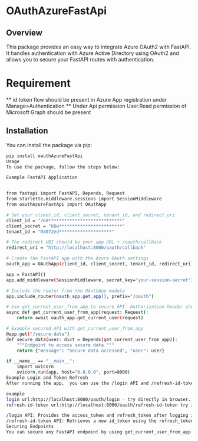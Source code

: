 # OAuthAzureFastApi

## Overview

This package provides an easy way to integrate Azure OAuth2 with FastAPI. It handles authentication with Azure Active Directory using OAuth2 and allows you to secure your FastAPI routes with authentication.

# Requirement
** id token flow should be present in Azure App registration under Manage>Authentication
** Under Api permission User.Read permission of Microsoft Graph should be present

## Installation

You can install the package via pip:


```bash
pip install oauthAzureFastApi
Usage
To use the package, follow the steps below:

Example FastAPI Application


from fastapi import FastAPI, Depends, Request
from starlette.middleware.sessions import SessionMiddleware
from oauthAzureFastApi import OAuthApp

# Set your client_id, client_secret, tenant_id, and redirect_uri
client_id = "768****************************"
client_secret = "K6w************************"
tenant_id = "04072ed********************"

# The redirect URI should be your app URL + /oauth/callback
redirect_uri = "http://localhost:8000/oauth/callback"

# Create the FastAPI app with the Azure OAuth settings
oauth_app = OAuthApp(client_id, client_secret, tenant_id, redirect_uri)

app = FastAPI()
app.add_middleware(SessionMiddleware, secret_key="your-session-secret")

# Include the router from the OAuthApp module
app.include_router(oauth_app.get_app(), prefix="/oauth")

# Use get_current_user_from_app to secure API. Authorization header should be present in the header.
async def get_current_user_from_app(request: Request):
    return await oauth_app.get_current_user(request)

# Example secured API with get_current_user_from_app
@app.get("/secure-data")
def secure_data(user: dict = Depends(get_current_user_from_app)):
    """Endpoint to access secure data."""
    return {"message": "Secure data accessed", "user": user}

if __name__ == "__main__":
    import uvicorn
    uvicorn.run(app, host="0.0.0.0", port=8000)
Example Login and Token Refresh
After running the app,  you can use the /login API and /refresh-id-token API directly. This Api will be readily available without creating on your own.

example 
login url:http://localhost:8000/oauth/login - try directly in browser. 
refresh-id-token url:http://localhost:8000/oauth/refresh-id-token try in postman as a post call. Send refresh token as a query parameter. The key will be refresh_token.

/login API: Provides the access_token and refresh_token after logging in with Microsoft SSO.
/refresh-id-token API: Retrieves a new id_token using the refresh_token.
Securing Endpoints
You can secure any FastAPI endpoint by using get_current_user_from_app as a dependency, which checks the user's token for authorization.
